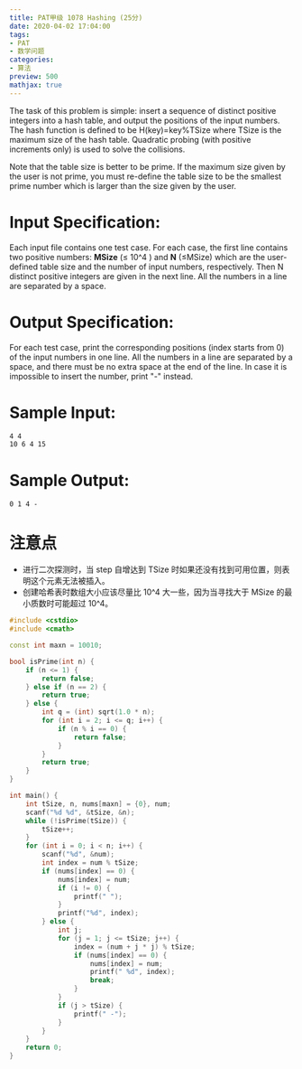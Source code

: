 ```yaml
---
title: PAT甲级 1078 Hashing (25分)
date: 2020-04-02 17:04:00
tags: 
- PAT
- 数学问题
categories: 
- 算法
preview: 500
mathjax: true
---
```


The task of this problem is simple: insert a sequence of distinct positive integers into a hash table, and output the positions of the input numbers. The hash function is defined to be H(key)=key%TSize where TSize is the maximum size of the hash table. Quadratic probing (with positive increments only) is used to solve the collisions.

Note that the table size is better to be prime. If the maximum size given by the user is not prime, you must re-define the table size to be the smallest prime number which is larger than the size given by the user.

# Input Specification:

Each input file contains one test case. For each case, the first line contains two positive numbers: **MSize** (≤ 10^4 ) and **N** (≤MSize) which are the user-defined table size and the number of input numbers, respectively. Then N distinct positive integers are given in the next line. All the numbers in a line are separated by a space.

# Output Specification:

For each test case, print the corresponding positions (index starts from 0) of the input numbers in one line. All the numbers in a line are separated by a space, and there must be no extra space at the end of the line. In case it is impossible to insert the number, print "-" instead.

# Sample Input:

```in
4 4
10 6 4 15
```

# Sample Output:

```out
0 1 4 -
```

# 注意点

- 进行二次探测时，当 step 自增达到 TSize 时如果还没有找到可用位置，则表明这个元素无法被插入。
- 创建哈希表时数组大小应该尽量比 10^4 大一些，因为当寻找大于 MSize 的最小质数时可能超过 10^4。

```cpp
#include <cstdio>
#include <cmath>

const int maxn = 10010;

bool isPrime(int n) {
    if (n <= 1) {
        return false;
    } else if (n == 2) {
        return true;
    } else {
        int q = (int) sqrt(1.0 * n);
        for (int i = 2; i <= q; i++) {
            if (n % i == 0) {
                return false;
            }
        }
        return true;
    }
}

int main() {
    int tSize, n, nums[maxn] = {0}, num;
    scanf("%d %d", &tSize, &n);
    while (!isPrime(tSize)) {
        tSize++;
    }
    for (int i = 0; i < n; i++) {
        scanf("%d", &num);
        int index = num % tSize;
        if (nums[index] == 0) {
            nums[index] = num;
            if (i != 0) {
                printf(" ");
            }
            printf("%d", index);
        } else {
            int j;
            for (j = 1; j <= tSize; j++) {
                index = (num + j * j) % tSize;
                if (nums[index] == 0) {
                    nums[index] = num;
                    printf(" %d", index);
                    break;
                }
            }
            if (j > tSize) {
                printf(" -");
            }
        }
    }
    return 0;
}
```

